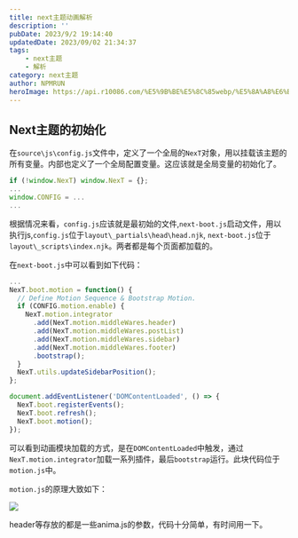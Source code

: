 ```yaml
---
title: next主题动画解析
description: ''
pubDate: 2023/9/2 19:14:40
updatedDate: 2023/09/02 21:34:37
tags:
    - next主题
    - 解析
category: next主题
author: NPMRUN
heroImage: https://api.r10086.com/%E5%9B%BE%E5%8C%85webp/%E5%8A%A8%E6%BC%AB%E7%BB%BC%E5%90%882/6aa537d892a0a2c5dbbcf9e043ce5f4f.png!q90.webp
---
```


## Next主题的初始化

在`source\js\config.js`文件中，定义了一个全局的`NexT`对象，用以挂载该主题的所有变量。内部也定义了一个全局配置变量。这应该就是全局变量的初始化了。
```js
if (!window.NexT) window.NexT = {};
...
window.CONFIG = ...
...
```
根据情况来看，`config.js`应该就是最初始的文件,`next-boot.js`启动文件，用以执行js,`config.js`位于`layout\_partials\head\head.njk`,
`next-boot.js`位于`layout\_scripts\index.njk`。两者都是每个页面都加载的。

在`next-boot.js`中可以看到如下代码：
```js
...
NexT.boot.motion = function() {
  // Define Motion Sequence & Bootstrap Motion.
  if (CONFIG.motion.enable) {
    NexT.motion.integrator
      .add(NexT.motion.middleWares.header)
      .add(NexT.motion.middleWares.postList)
      .add(NexT.motion.middleWares.sidebar)
      .add(NexT.motion.middleWares.footer)
      .bootstrap();
  }
  NexT.utils.updateSidebarPosition();
};

document.addEventListener('DOMContentLoaded', () => {
  NexT.boot.registerEvents();
  NexT.boot.refresh();
  NexT.boot.motion();
});
```

可以看到动画模块加载的方式，是在`DOMContentLoaded`中触发，通过`NexT.motion.integrator`加载一系列插件，最后`bootstrap`运行。此块代码位于`motion.js`中。

`motion.js`的原理大致如下：

![](/article/next主题动画解析/2023-09-02_02-21-31-43.png)  

header等存放的都是一些anima.js的参数，代码十分简单，有时间用一下。
